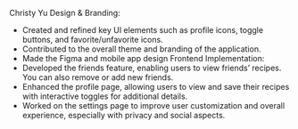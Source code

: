 Christy Yu
Design & Branding:
- Created and refined key UI elements such as profile icons, toggle buttons, and favorite/unfavorite icons.
- Contributed to the overall theme and branding of the application.
- Made the Figma and mobile app design
Frontend Implementation:
- Developed the friends feature, enabling users to view friends’ recipes. You can also remove or add new friends.
- Enhanced the profile page, allowing users to view and save their recipes with interactive toggles for additional details.
- Worked on the settings page to improve user customization and overall experience, especially with privacy and social aspects.
